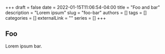 +++ 
draft = false
date = 2022-01-15T11:06:54-04:00
title = "Foo and bar"
description = "Lorem ipsum"
slug = "foo-bar"
authors = []
tags = []
categories = []
externalLink = ""
series = []
+++

## Foo
Lorem ipsum bar.
